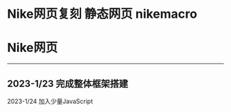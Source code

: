 # Nike网页复刻 静态网页 nikemacro
# Nike网页
------------------------
2023-1/23 完成整体框架搭建
-------------------------
2023-1/24 加入少量JavaScript
